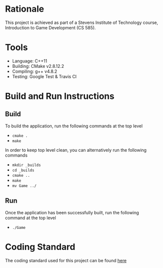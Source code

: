 # Rationale

This project is achieved as part of a Stevens Institute of Technology course, Introduction to Game Development (CS 585).

# Tools

- Language:   C++11
- Building:   CMake v2.8.12.2
- Compiling:  g++ v4.8.2
- Testing:    Google Test & Travis CI

# Build and Run Instructions

## Build
To build the application, run the following commands at the top level
- `cmake .`
- `make`

In order to keep top level clean, you can alternatively run the following commands
- `mkdir _builds`
- `cd _builds`
- `cmake ..`
- `make`
- `mv Game ../`

## Run
Once the application has been successfully built, run the following command at the top level
- `./Game`

# Coding Standard

The coding standard used for this project can be found [here](CodingStandard.md)